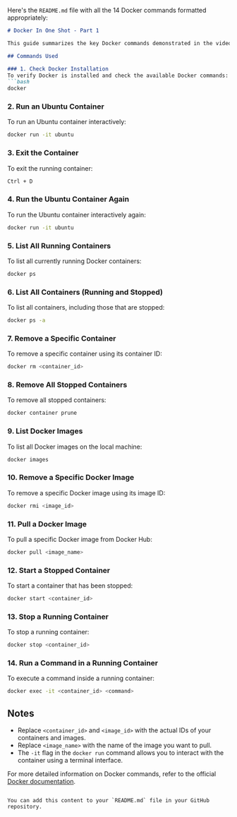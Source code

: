 Here's the `README.md` file with all the 14 Docker commands formatted appropriately:

```markdown
# Docker In One Shot - Part 1

This guide summarizes the key Docker commands demonstrated in the video.

## Commands Used

### 1. Check Docker Installation
To verify Docker is installed and check the available Docker commands:
```bash
docker
```

### 2. Run an Ubuntu Container
To run an Ubuntu container interactively:
```bash
docker run -it ubuntu
```

### 3. Exit the Container
To exit the running container:
```bash
Ctrl + D
```

### 4. Run the Ubuntu Container Again
To run the Ubuntu container interactively again:
```bash
docker run -it ubuntu
```

### 5. List All Running Containers
To list all currently running Docker containers:
```bash
docker ps
```

### 6. List All Containers (Running and Stopped)
To list all containers, including those that are stopped:
```bash
docker ps -a
```

### 7. Remove a Specific Container
To remove a specific container using its container ID:
```bash
docker rm <container_id>
```

### 8. Remove All Stopped Containers
To remove all stopped containers:
```bash
docker container prune
```

### 9. List Docker Images
To list all Docker images on the local machine:
```bash
docker images
```

### 10. Remove a Specific Docker Image
To remove a specific Docker image using its image ID:
```bash
docker rmi <image_id>
```

### 11. Pull a Docker Image
To pull a specific Docker image from Docker Hub:
```bash
docker pull <image_name>
```

### 12. Start a Stopped Container
To start a container that has been stopped:
```bash
docker start <container_id>
```

### 13. Stop a Running Container
To stop a running container:
```bash
docker stop <container_id>
```

### 14. Run a Command in a Running Container
To execute a command inside a running container:
```bash
docker exec -it <container_id> <command>
```

## Notes

- Replace `<container_id>` and `<image_id>` with the actual IDs of your containers and images.
- Replace `<image_name>` with the name of the image you want to pull.
- The `-it` flag in the `docker run` command allows you to interact with the container using a terminal interface.

For more detailed information on Docker commands, refer to the official [Docker documentation](https://docs.docker.com/).
```

You can add this content to your `README.md` file in your GitHub repository.